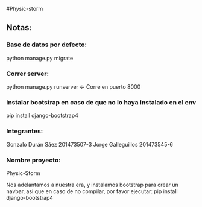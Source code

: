 #Physic-storm

## Notas:

### Base de datos por defecto: 

python manage.py migrate

### Correr server:

python manage.py runserver <- Corre en puerto 8000

### instalar bootstrap en caso de que no lo haya instalado en el env

pip install django-bootstrap4

### Integrantes:

Gonzalo Durán Sáez 201473507-3
Jorge Galleguillos 201473545-6

### Nombre proyecto:

Physic-Storm

Nos adelantamos a nuestra era, y instalamos bootstrap para crear un navbar, asi que en caso de no compilar, por favor ejecutar: pip install django-bootstrap4
